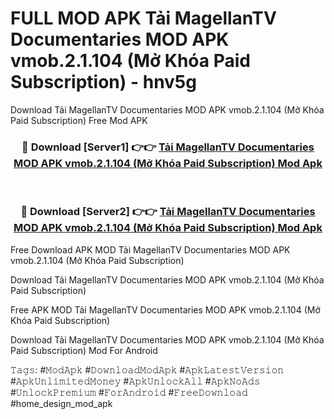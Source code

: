 # FULL MOD APK Tải MagellanTV Documentaries MOD APK vmob.2.1.104 (Mở Khóa Paid Subscription) - hnv5g
Download Tải MagellanTV Documentaries MOD APK vmob.2.1.104 (Mở Khóa Paid Subscription) Free Mod APK

<div align="center">
<h3>🔴 Download [Server1] 👉👉 <a href="https://apk-comot.site?title=Tải_MagellanTV_Documentaries_MOD_APK_vmob.2.1.104_(Mở_Khóa_Paid_Subscription)">Tải MagellanTV Documentaries MOD APK vmob.2.1.104 (Mở Khóa Paid Subscription) Mod Apk</a></h3><br>

<h3>🔴 Download [Server2] 👉👉 <a href="https://apk-comot.site?title=Tải_MagellanTV_Documentaries_MOD_APK_vmob.2.1.104_(Mở_Khóa_Paid_Subscription)">Tải MagellanTV Documentaries MOD APK vmob.2.1.104 (Mở Khóa Paid Subscription) Mod Apk</a></h3>
</div>


Free Download APK MOD Tải MagellanTV Documentaries MOD APK vmob.2.1.104 (Mở Khóa Paid Subscription)

Download Tải MagellanTV Documentaries MOD APK vmob.2.1.104 (Mở Khóa Paid Subscription) 

Free APK MOD Tải MagellanTV Documentaries MOD APK vmob.2.1.104 (Mở Khóa Paid Subscription) 

Download Tải MagellanTV Documentaries MOD APK vmob.2.1.104 (Mở Khóa Paid Subscription) Mod For Android

𝚃𝚊𝚐𝚜: #𝙼𝚘𝚍𝙰𝚙𝚔 #𝙳𝚘𝚠𝚗𝚕𝚘𝚊𝚍𝙼𝚘𝚍𝙰𝚙𝚔 #𝙰𝚙𝚔𝙻𝚊𝚝𝚎𝚜𝚝𝚅𝚎𝚛𝚜𝚒𝚘𝚗 #𝙰𝚙𝚔𝚄𝚗𝚕𝚒𝚖𝚒𝚝𝚎𝚍𝙼𝚘𝚗𝚎𝚢 #𝙰𝚙𝚔𝚄𝚗𝚕𝚘𝚌𝚔𝙰𝚕𝚕 #𝙰𝚙𝚔𝙽𝚘𝙰𝚍𝚜 #𝚄𝚗𝚕𝚘𝚌𝚔𝙿𝚛𝚎𝚖𝚒𝚞𝚖 #𝙵𝚘𝚛𝙰𝚗𝚍𝚛𝚘𝚒𝚍 #𝙵𝚛𝚎𝚎𝙳𝚘𝚠𝚗𝚕𝚘𝚊𝚍 #home_design_mod_apk